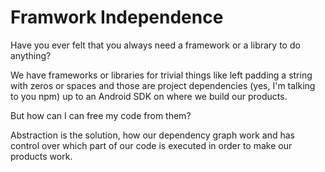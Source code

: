 Framwork Independence
=====================

Have you ever felt that you always need a framework or a library to do anything?

We have frameworks or libraries for trivial things like left padding a string 
with zeros or spaces and those are project dependencies (yes, I'm talking to you
npm) up to an Android SDK on where we build our products.

But how can I can free my code from them?

Abstraction is the solution, how our dependency graph work and has control over
which part of our code is executed in order to make our products work.
